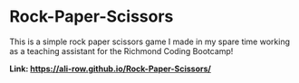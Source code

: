 # Rock-Paper-Scissors
This is a simple rock paper scissors game I made in my spare time working as a teaching assistant for the Richmond Coding Bootcamp!

**Link: https://ali-row.github.io/Rock-Paper-Scissors/**
